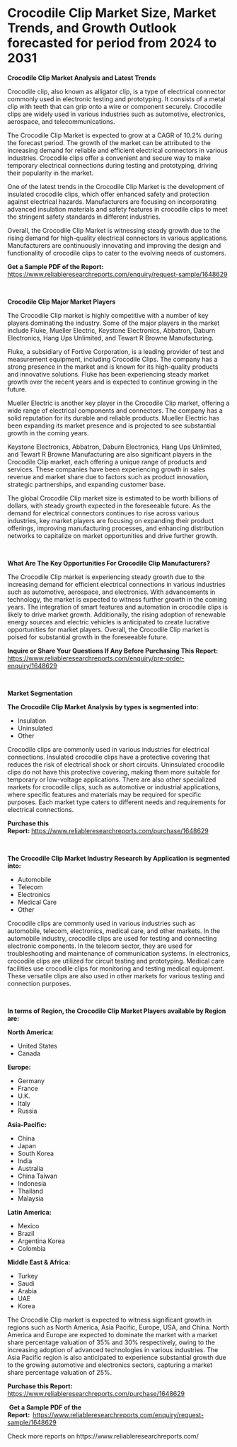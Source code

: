 <p><h1>Crocodile Clip Market Size, Market Trends, and Growth Outlook forecasted for period from 2024 to 2031</h1></p><p><strong>Crocodile Clip Market Analysis and Latest Trends</strong></p>
<p><p>Crocodile clip, also known as alligator clip, is a type of electrical connector commonly used in electronic testing and prototyping. It consists of a metal clip with teeth that can grip onto a wire or component securely. Crocodile clips are widely used in various industries such as automotive, electronics, aerospace, and telecommunications.</p><p>The Crocodile Clip Market is expected to grow at a CAGR of 10.2% during the forecast period. The growth of the market can be attributed to the increasing demand for reliable and efficient electrical connectors in various industries. Crocodile clips offer a convenient and secure way to make temporary electrical connections during testing and prototyping, driving their popularity in the market.</p><p>One of the latest trends in the Crocodile Clip Market is the development of insulated crocodile clips, which offer enhanced safety and protection against electrical hazards. Manufacturers are focusing on incorporating advanced insulation materials and safety features in crocodile clips to meet the stringent safety standards in different industries.</p><p>Overall, the Crocodile Clip Market is witnessing steady growth due to the rising demand for high-quality electrical connectors in various applications. Manufacturers are continuously innovating and improving the design and functionality of crocodile clips to cater to the evolving needs of customers.</p></p>
<p><strong>Get a Sample PDF of the Report:&nbsp;</strong> <a href="https://www.reliableresearchreports.com/enquiry/request-sample/1648629">https://www.reliableresearchreports.com/enquiry/request-sample/1648629</a></p>
<p>&nbsp;</p>
<p><strong>Crocodile Clip Major Market Players</strong></p>
<p><p>The Crocodile Clip market is highly competitive with a number of key players dominating the industry. Some of the major players in the market include Fluke, Mueller Electric, Keystone Electronics, Abbatron, Daburn Electronics, Hang Ups Unlimited, and Tewart R Browne Manufacturing.</p><p>Fluke, a subsidiary of Fortive Corporation, is a leading provider of test and measurement equipment, including Crocodile Clips. The company has a strong presence in the market and is known for its high-quality products and innovative solutions. Fluke has been experiencing steady market growth over the recent years and is expected to continue growing in the future.</p><p>Mueller Electric is another key player in the Crocodile Clip market, offering a wide range of electrical components and connectors. The company has a solid reputation for its durable and reliable products. Mueller Electric has been expanding its market presence and is projected to see substantial growth in the coming years.</p><p>Keystone Electronics, Abbatron, Daburn Electronics, Hang Ups Unlimited, and Tewart R Browne Manufacturing are also significant players in the Crocodile Clip market, each offering a unique range of products and services. These companies have been experiencing growth in sales revenue and market share due to factors such as product innovation, strategic partnerships, and expanding customer base.</p><p>The global Crocodile Clip market size is estimated to be worth billions of dollars, with steady growth expected in the foreseeable future. As the demand for electrical connectors continues to rise across various industries, key market players are focusing on expanding their product offerings, improving manufacturing processes, and enhancing distribution networks to capitalize on market opportunities and drive further growth.</p></p>
<p>&nbsp;</p>
<p><strong>What Are The Key Opportunities For Crocodile Clip Manufacturers?</strong></p>
<p><p>The Crocodile Clip market is experiencing steady growth due to the increasing demand for efficient electrical connections in various industries such as automotive, aerospace, and electronics. With advancements in technology, the market is expected to witness further growth in the coming years. The integration of smart features and automation in crocodile clips is likely to drive market growth. Additionally, the rising adoption of renewable energy sources and electric vehicles is anticipated to create lucrative opportunities for market players. Overall, the Crocodile Clip market is poised for substantial growth in the foreseeable future.</p></p>
<p><strong>Inquire or Share Your Questions If Any Before Purchasing This Report:</strong> <a href="https://www.reliableresearchreports.com/enquiry/pre-order-enquiry/1648629">https://www.reliableresearchreports.com/enquiry/pre-order-enquiry/1648629</a></p>
<p>&nbsp;</p>
<p><strong>Market Segmentation</strong></p>
<p><strong>The Crocodile Clip Market Analysis by types is segmented into:</strong></p>
<p><ul><li>Insulation</li><li>Uninsulated</li><li>Other</li></ul></p>
<p><p>Crocodile clips are commonly used in various industries for electrical connections. Insulated crocodile clips have a protective covering that reduces the risk of electrical shock or short circuits. Uninsulated crocodile clips do not have this protective covering, making them more suitable for temporary or low-voltage applications. There are also other specialized markets for crocodile clips, such as automotive or industrial applications, where specific features and materials may be required for specific purposes. Each market type caters to different needs and requirements for electrical connections.</p></p>
<p><strong>Purchase this Report:&nbsp;</strong><a href="https://www.reliableresearchreports.com/purchase/1648629">https://www.reliableresearchreports.com/purchase/1648629</a></p>
<p>&nbsp;</p>
<p><strong>The Crocodile Clip Market Industry Research by Application is segmented into:</strong></p>
<p><ul><li>Automobile</li><li>Telecom</li><li>Electronics</li><li>Medical Care</li><li>Other</li></ul></p>
<p><p>Crocodile clips are commonly used in various industries such as automobile, telecom, electronics, medical care, and other markets. In the automobile industry, crocodile clips are used for testing and connecting electronic components. In the telecom sector, they are used for troubleshooting and maintenance of communication systems. In electronics, crocodile clips are utilized for circuit testing and prototyping. Medical care facilities use crocodile clips for monitoring and testing medical equipment. These versatile clips are also used in other markets for various testing and connection purposes.</p></p>
<p>&nbsp;</p>
<p><strong>In terms of Region, the Crocodile Clip Market Players available by Region are:</strong></p>
<p>
    <p> <strong> North America: </strong>
        <ul>
            <li>United States</li>
            <li>Canada</li>
        </ul>
        </p> 
    <p> <strong> Europe: </strong>
        <ul>
            <li>Germany</li>
            <li>France</li>
            <li>U.K.</li>
            <li>Italy</li>
            <li>Russia</li>
        </ul>
        </p> 
    <p> <strong> Asia-Pacific: </strong>
        <ul>
            <li>China</li>
            <li>Japan</li>
            <li>South Korea</li>
            <li>India</li>
            <li>Australia</li>
            <li>China Taiwan</li>
            <li>Indonesia</li>
            <li>Thailand</li>
            <li>Malaysia</li>
        </ul>
        </p> 
    <p> <strong> Latin America: </strong>
        <ul>
            <li>Mexico</li>
            <li>Brazil</li>
            <li>Argentina Korea</li>
            <li>Colombia</li>
        </ul>
        </p> 
    <p> <strong> Middle East & Africa: </strong>
        <ul>
            <li>Turkey</li>
            <li>Saudi</li>
            <li>Arabia</li>
            <li>UAE</li>
            <li>Korea</li>
        </ul>
    </p>
    </p>
<p><p>The Crocodile Clip market is expected to witness significant growth in regions such as North America, Asia Pacific, Europe, USA, and China. North America and Europe are expected to dominate the market with a market share percentage valuation of 35% and 30% respectively, owing to the increasing adoption of advanced technologies in various industries. The Asia Pacific region is also anticipated to experience substantial growth due to the growing automotive and electronics sectors, capturing a market share percentage valuation of 25%.</p></p>
<p><strong>Purchase this Report: </strong><a href="https://www.reliableresearchreports.com/purchase/1648629">https://www.reliableresearchreports.com/purchase/1648629</a></p>
<p>&nbsp;<strong>Get a Sample PDF of the Report:&nbsp;&nbsp;</strong><a href="https://www.reliableresearchreports.com/enquiry/request-sample/1648629">https://www.reliableresearchreports.com/enquiry/request-sample/1648629</a></p>
<p><strong></strong></p>
<p>Check more reports on https://www.reliableresearchreports.com/</p>